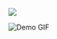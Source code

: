![](https://github.com/Your_Repository_Name/Your_GIF_Name.gif)

![Demo GIF](https://raw.githubusercontent.com/mishelld/juice-copy/master/homeGIFX2.gif)
